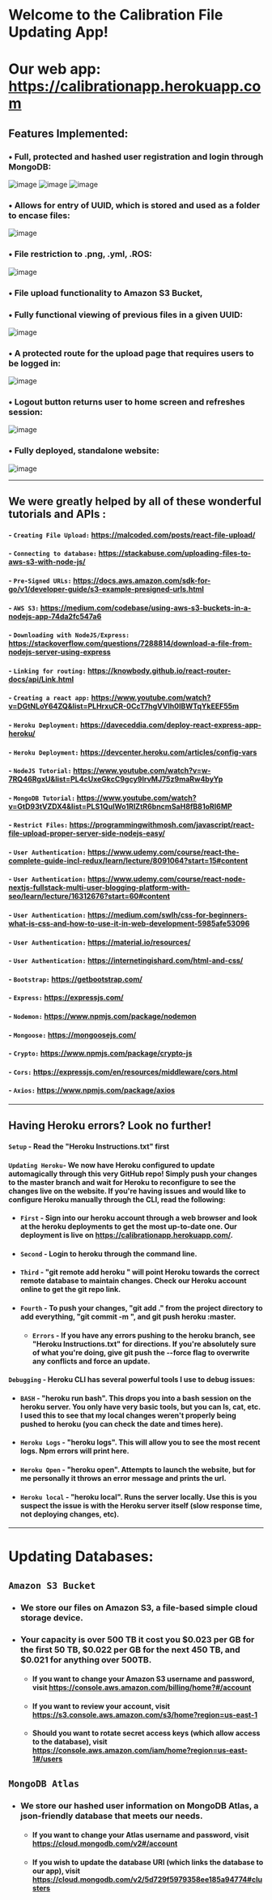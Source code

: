 # Welcome to the Calibration File Updating App!
# Our web app: https://calibrationapp.herokuapp.com

## Features Implemented: 

### •	Full, protected and hashed user registration and login through MongoDB:
![image](https://i.imgur.com/inKLkQn.png)
![image](https://i.imgur.com/O3DjfLm.png)
![image](https://i.imgur.com/dbnesUI.png)
### • Allows for entry of UUID, which is stored and used as a folder to encase files:
![image](https://i.imgur.com/sGbGn2I.png)
### •	File restriction to .png, .yml, .ROS:
![image](https://i.imgur.com/LF7puBS.png)
### •	File upload functionality to Amazon S3 Bucket,
### •	Fully functional viewing of previous files in a given UUID:
![image](https://i.imgur.com/MHVjZmC.png)
### •	A protected route for the upload page that requires users to be logged in:
![image](https://i.imgur.com/MFYP9UQ.png)
### •	Logout button returns user to home screen and refreshes session:
![image](https://i.imgur.com/oVuVVAz.png)
### •	Fully deployed, standalone website:
![image](https://i.imgur.com/QXwXkGh.png)

_______________________________________________________________________________________________________________________________________

## We were greatly helped by all of these wonderful tutorials and APIs :
  #### - `Creating File Upload:` https://malcoded.com/posts/react-file-upload/
  #### - `Connecting to database:` https://stackabuse.com/uploading-files-to-aws-s3-with-node-js/
  #### - `Pre-Signed URLs:` https://docs.aws.amazon.com/sdk-for-go/v1/developer-guide/s3-example-presigned-urls.html
  #### - `AWS S3:` https://medium.com/codebase/using-aws-s3-buckets-in-a-nodejs-app-74da2fc547a6
  #### - `Downloading with NodeJS/Express:` https://stackoverflow.com/questions/7288814/download-a-file-from-nodejs-server-using-express
  #### - `Linking for routing:` https://knowbody.github.io/react-router-docs/api/Link.html
  #### - `Creating a react app:` https://www.youtube.com/watch?v=DGtNLoY64ZQ&list=PLHrxuCR-0CcT7hgVVlh0lBWTqYkEEF55m
  #### - `Heroku Deployment:` https://daveceddia.com/deploy-react-express-app-heroku/
  #### - `Heroku Deployment:` https://devcenter.heroku.com/articles/config-vars
  #### - `NodeJS Tutorial:` https://www.youtube.com/watch?v=w-7RQ46RgxU&list=PL4cUxeGkcC9gcy9lrvMJ75z9maRw4byYp
  #### - `MongoDB Tutorial:` https://www.youtube.com/watch?v=GtD93tVZDX4&list=PLS1QulWo1RIZtR6bncmSaH8fB81oRl6MP
  #### - `Restrict Files:` https://programmingwithmosh.com/javascript/react-file-upload-proper-server-side-nodejs-easy/
  #### - `User Authentication:` https://www.udemy.com/course/react-the-complete-guide-incl-redux/learn/lecture/8091064?start=15#content
  #### - `User Authentication:` https://www.udemy.com/course/react-node-nextjs-fullstack-multi-user-blogging-platform-with-seo/learn/lecture/16312676?start=60#content
  #### - `User Authentication:` https://medium.com/swlh/css-for-beginners-what-is-css-and-how-to-use-it-in-web-development-5985afe53096
  #### - `User Authentication:` https://material.io/resources/
  #### - `User Authentication:` https://internetingishard.com/html-and-css/
  #### - `Bootstrap:` https://getbootstrap.com/
  #### - `Express:` https://expressjs.com/
  #### - `Nodemon:` https://www.npmjs.com/package/nodemon
  #### - `Mongoose:` https://mongoosejs.com/
  #### - `Crypto:` https://www.npmjs.com/package/crypto-js
  #### - `Cors:` https://expressjs.com/en/resources/middleware/cors.html
  #### - `Axios:` https://www.npmjs.com/package/axios
 
________________________________________________________________________________________________________________________________________
 
## Having Heroku errors? Look no further!

#### `Setup` - Read the "Heroku Instructions.txt" first
#### `Updating Heroku`- We now have Heroku configured to update automagically through this very GitHub repo! Simply push your changes to the master branch and wait for Heroku to reconfigure to see the changes live on the website. If you're having issues and would like to configure Heroku manually through the CLI, read the following:
  - #### `First` - Sign into our heroku account through a web browser and look at the heroku deployments to get the most up-to-date one. Our deployment is live on https://calibrationapp.herokuapp.com/.
  - #### `Second` - Login to heroku through the command line.
  - #### `Third` - "git remote add heroku <git repo here>" will point Heroku towards the correct remote database to maintain changes. Check our Heroku account online to get the git repo link.
  - #### `Fourth` - To push your changes, "git add ." from the project directory to add everything, "git commit -m <your message here>", and git push heroku <your branch>:master.
    - #### `Errors` - If you have any errors pushing to the heroku branch, see "Heroku Instructions.txt" for directions. If you're absolutely sure of what you're doing, give git push the --force flag to overwrite any conflicts and force an update.
#### `Debugging` - Heroku CLI has several powerful tools I use to debug issues:
  - #### `BASH` - "heroku run bash". This drops you into a bash session on the heroku server. You only have very basic tools, but you can ls, cat, etc. I used this to see that my local changes weren't properly being pushed to heroku (you can check the date and times here).
  - #### `Heroku Logs` - "heroku logs". This will allow you to see the most recent logs. Npm errors will print here.
  - #### `Heroku Open` - "heroku open". Attempts to launch the website, but for me personally it throws an error message and prints the url.
  - #### `Heroku local` - "heroku local". Runs the server locally. Use this is you suspect the issue is with the Heroku server itself (slow response time, not deploying changes, etc).
  
________________________________________________________________________________________________________________________________________
  
# Updating Databases:
  ## `Amazon S3 Bucket`
  - ### We store our files on Amazon S3, a file-based simple cloud storage device.
  - ### Your capacity is over 500 TB  it cost you $0.023 per GB for the first 50 TB, $0.022 per GB  for the next 450 TB, and $0.021 for anything over 500TB.
     - #### If you want to change your Amazon S3 username and password, visit https://console.aws.amazon.com/billing/home?#/account
     - #### If you want to review your account, visit https://s3.console.aws.amazon.com/s3/home?region=us-east-1
     - #### Should you want to rotate secret access keys (which allow access to the database), visit https://console.aws.amazon.com/iam/home?region=us-east-1#/users
  ## `MongoDB Atlas`
  - ### We store our hashed user information on MongoDB Atlas, a json-friendly database that meets our needs.
    - #### If you want to change your Atlas username and password, visit https://cloud.mongodb.com/v2#/account
    - #### If you wish to update the database URI (which links the database to our app), visit https://cloud.mongodb.com/v2/5d729f5979358ee185a94774#clusters
 
  
